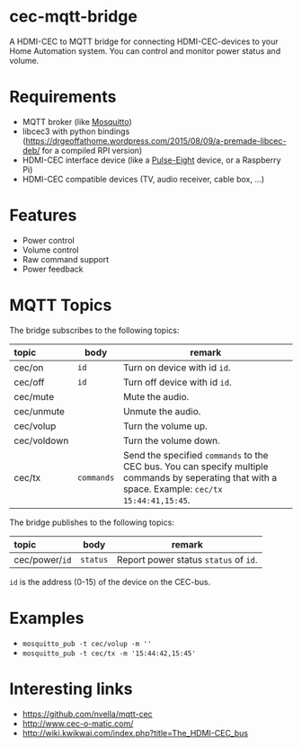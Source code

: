 cec-mqtt-bridge
===============

A HDMI-CEC to MQTT bridge for connecting HDMI-CEC-devices to your Home Automation system. You can control and monitor
power status and volume.

# Requirements
* MQTT broker (like [Mosquitto](https://mosquitto.org/))
* libcec3 with python bindings (https://drgeoffathome.wordpress.com/2015/08/09/a-premade-libcec-deb/ for a compiled RPI version)
* HDMI-CEC interface device (like a [Pulse-Eight](https://www.pulse-eight.com/) device, or a Raspberry Pi)
* HDMI-CEC compatible devices (TV, audio receiver, cable box, ...)

# Features
* Power control
* Volume control
* Raw command support
* Power feedback

# MQTT Topics

The bridge subscribes to the following topics:

| topic       | body       | remark |
|:------------|------------|--------|
| cec/on      | `id`       | Turn on device with id `id`. |
| cec/off     | `id`       | Turn off device with id `id`. |
| cec/mute    |            | Mute the audio. |
| cec/unmute  |            | Unmute the audio. |
| cec/volup   |            | Turn the volume up. |
| cec/voldown |            | Turn the volume down. |
| cec/tx      | `commands` | Send the specified `commands` to the CEC bus. You can specify multiple commands by seperating that with a space. Example: `cec/tx 15:44:41,15:45`. |

The bridge publishes to the following topics:

| topic          | body      | remark |
|:---------------|-----------|--------|
| cec/power/`id` | `status`  | Report power status `status` of `id`. |

`id` is the address (0-15) of the device on the CEC-bus.

# Examples
* `mosquitto_pub -t cec/volup -m ''`
* `mosquitto_pub -t cec/tx -m '15:44:42,15:45'`

# Interesting links
* https://github.com/nvella/mqtt-cec
* http://www.cec-o-matic.com/
* http://wiki.kwikwai.com/index.php?title=The_HDMI-CEC_bus